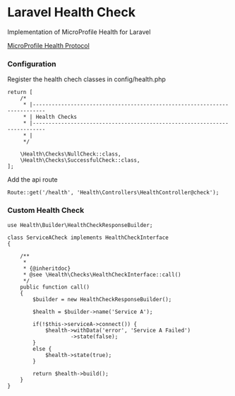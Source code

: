 # Laravel Health Check

Implementation of MicroProfile Health for Laravel

[MicroProfile Health Protocol](https://github.com/eclipse/microprofile-health/blob/master/spec/src/main/asciidoc/protocol-wireformat.adoc "Protocol")

### Configuration

Register the health chech classes in config/health.php

    return [
        /*
         * |--------------------------------------------------------------------------
         * | Health Checks
         * |--------------------------------------------------------------------------
         * |
         */

        \Health\Checks\NullCheck::class,
        \Health\Checks\SuccessfulCheck::class,
    ];

Add the api route

    Route::get('/health', 'Health\Controllers\HealthController@check');

### Custom Health Check


    use Health\Builder\HealthCheckResponseBuilder;

    class ServiceACheck implements HealthCheckInterface
    {

        /**
         *
         * {@inheritdoc}
         * @see \Health\Checks\HealthCheckInterface::call()
         */
        public function call()
        {
            $builder = new HealthCheckResponseBuilder();

            $health = $builder->name('Service A');

            if(!$this->serviceA->connect()) {
                $health->withData('error', 'Service A Failed')
                        ->state(false);
            }
            else {
                $health->state(true);
            }

            return $health->build();
        }
    }

